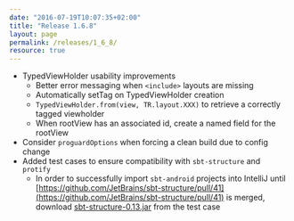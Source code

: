 ```yaml
---
date: "2016-07-19T10:07:35+02:00"
title: "Release 1.6.8"
layout: page
permalink: /releases/1_6_8/
resource: true
---
```


* TypedViewHolder usability improvements
  * Better error messaging when `<include>` layouts are missing
  * Automatically setTag on TypedViewHolder creation
  * `TypedViewHolder.from(view, TR.layout.XXX)` to retrieve a correctly tagged viewholder
  * When rootView has an associated id, create a named field for the rootView
* Consider `proguardOptions` when forcing a clean build due to config change
* Added test cases to ensure compatibility with `sbt-structure` and `protify`
  * In order to successfully import `sbt-android` projects into IntelliJ until [https://github.com/JetBrains/sbt-structure/pull/41](https://github.com/JetBrains/sbt-structure/pull/41) is merged, download [sbt-structure-0.13.jar](https://github.com/scala-android/sbt-android/blob/master/sbt-test/android-sdk-plugin/sbt-structure-compatibility/project/lib/sbt-structure-0.13.jar) from the test case
